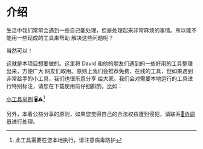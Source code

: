 # 介绍

生活中我们常常会遇到一些自己能处理，但是处理起来非常麻烦的事情。所以能不能用一些现成的工具来帮助
解决这些问题呢？

当然可以！

这就是本项目想要做的。这里将 David 和他的朋友们遇到的一些好用的工具整理出来，方便广大
网友们取用。原则上我们会推荐免费、在线的工具，但如果遇到非常趁手的小工具，我们也很乐意分享
给大家。我们会对需要本地运行的工具进行特别标注，请您在下载使用前仔细斟酌。比如：

[小工具举例](#) 🖥️⚠️[^local]

另外，本着公益分享的原则，如果您觉得自己的合法权益遭到侵犯，请联系[📧协调员](mailto:zhongdongy@dongs.xyz)进行处理。

[^local]: 此工具需要在您本地执行，请注意病毒防护